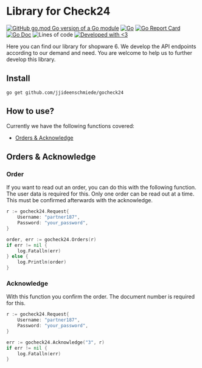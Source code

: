 # Library for Check24

[![GitHub go.mod Go version of a Go module](https://img.shields.io/github/go-mod/go-version/jjideenschmiede/gocheck24.svg)](https://golang.org/) [![Go](https://github.com/jjideenschmiede/gocheck24/actions/workflows/go.yml/badge.svg)](https://github.com/jjideenschmiede/gocheck24/actions/workflows/go.yml) [![Go Report Card](https://goreportcard.com/badge/github.com/jjideenschmiede/gocheck24)](https://goreportcard.com/report/github.com/jjideenschmiede/gocheck24) [![Go Doc](https://godoc.org/github.com/jjideenschmiede/gocheck24?status.svg)](https://pkg.go.dev/github.com/jjideenschmiede/gocheck24) ![Lines of code](https://img.shields.io/tokei/lines/github/jjideenschmiede/gocheck24) [![Developed with <3](https://img.shields.io/badge/Developed%20with-%3C3-19ABFF)](https://jj-dev.de/)

Here you can find our library for shopware 6. We develop the API endpoints according to our demand and need. You are welcome to help us to further develop this library.
## Install

```console
go get github.com/jjideenschmiede/gocheck24
```

## How to use?

Currently we have the following functions covered:

- [Orders & Acknowledge](https://github.com/jjideenschmiede/gocheck24#orders-acknowledge)


## Orders & Acknowledge

### Order

If you want to read out an order, you can do this with the following function. The user data is required for this. Only one order can be read out at a time. This must be confirmed afterwards with the acknowledge.

```go
r := gocheck24.Request{
    Username: "partner187",
    Password: "your_password",
}

order, err := gocheck24.Orders(r)
if err != nil {
    log.Fatalln(err)
} else {
    log.Println(order)
}
```

### Acknowledge

With this function you confirm the order. The document number is required for this.

```go
r := gocheck24.Request{
    Username: "partner187",
    Password: "your_password",
}

err := gocheck24.Acknowledge("3", r)
if err != nil {
    log.Fatalln(err)
}
```
